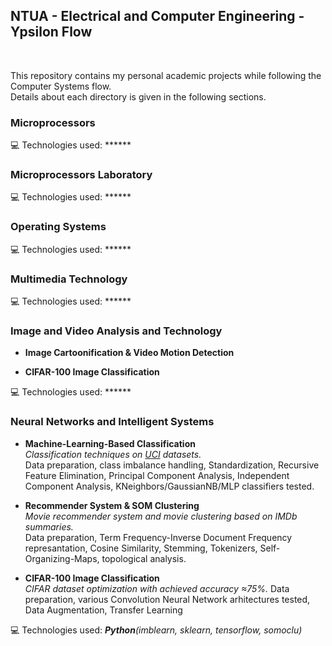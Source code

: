 ## NTUA - Electrical and Computer Engineering - Ypsilon Flow

<br/>

This repository contains my personal academic projects while following the Computer Systems flow.  
Details about each directory is given in the following sections.

### Microprocessors

:computer: Technologies used: ******

### Microprocessors Laboratory

:computer: Technologies used: ******

### Operating Systems

:computer: Technologies used: ******

### Multimedia Technology

:computer: Technologies used: ******

### Image and Video Analysis and Technology

- **Image Cartoonification & Video Motion Detection**  

- **CIFAR-100 Image Classification**  

:computer: Technologies used: ******

### Neural Networks and Intelligent Systems

- **Machine-Learning-Based Classification**  
_Classification techniques on [UCI](https://archive.ics.uci.edu/ml/index.php) datasets._  
Data preparation, class imbalance handling, Standardization, Recursive Feature Elimination, Principal Component Analysis, Independent Component Analysis, KNeighbors/GaussianNB/MLP classifiers tested.

- **Recommender System & SOM Clustering**  
_Movie recommender system and movie clustering based on IMDb summaries._  
Data preparation, Term Frequency-Inverse Document Frequency represantation, Cosine Similarity, Stemming, Tokenizers, Self-Organizing-Maps, topological analysis.

- **CIFAR-100 Image Classification**  
_CIFAR dataset optimization with achieved accuracy ≈75%._
Data preparation, various Convolution Neural Network arhitectures tested, Data Augmentation, Transfer Learning

:computer: Technologies used: ***Python***_(imblearn, sklearn, tensorflow, somoclu)_
